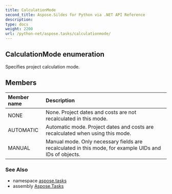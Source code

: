 ```yaml
---
title: CalculationMode
second_title: Aspose.Sildes for Python via .NET API Reference
description: 
type: docs
weight: 2200
url: /python-net/aspose.tasks/calculationmode/
---
```


## CalculationMode enumeration

Specifies project calculation mode.

## Members
| Member name | Description |
| :- | :- |
|NONE|None. Project dates and costs are not recalculated in this mode.|
|AUTOMATIC|Automatic mode. Project dates and costs are recalculated when using this mode.|
|MANUAL|Manual mode. Only necessary fields are recalculated in this mode, for example UIDs and IDs of objects.|

### See Also

* namespace [aspose.tasks](/tasks/python-net/aspose.tasks/)
* assembly [Aspose.Tasks](/tasks/python-net/)

